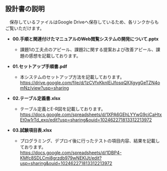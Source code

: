 ## 設計書の説明
　保存しているファイルはGoogle Driveへ保存しているため、各リンクからもご覧いただけます。

- **00.手順と関連付けたマニュアルのWeb閲覧システムの開発について.pptx**
    - 課題1の工夫点のアピール、課題2に関する提案および改善アピール、課題の感想を記載しております。</br>


- **01.セットアップ手順書.pdf**
    - 本システムのセットアップ方法を記載しております。<br>
    https://drive.google.com/file/d/1zCVfxKknlEiJfosqQXXgygGeTZN4omNz/view?usp=sharing

- **02.テーブル定義書.xlsx**
    - テーブル定義とE-R図を記載しております。<br>
    https://docs.google.com/spreadsheets/d/1XPA6GEhLYYwG9ciCaHtxEt0w1rTd_exo/edit?usp=sharing&ouid=102462271813312213972

- **03.試験項目表.xlsx**
    - プログラミング、デプロイ後に行ったテストの項目内容、結果を記載しております。<br>
    https://docs.google.com/spreadsheets/d/1DBP4-KMfc8SDLCmi8grzdb979wNEKlJt/edit?usp=sharing&ouid=102462271813312213972
